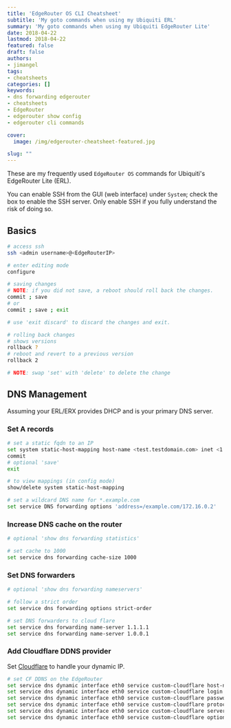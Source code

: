 ```yaml
---
title: 'EdgeRouter OS CLI Cheatsheet'
subtitle: 'My goto commands when using my Ubiquiti ERL'
summary: 'My goto commands when using my Ubiquiti EdgeRouter Lite'
date: 2018-04-22
lastmod: 2018-04-22
featured: false
draft: false
authors:
- jimangel
tags:
- cheatsheets
categories: []
keywords:
- dns forwarding edgerouter
- cheatsheets
- EdgeRouter
- edgerouter show config
- edgerouter cli commands

cover:
  image: /img/edgerouter-cheatsheet-featured.jpg

slug: ""
---
```


These are my frequently used `EdgeRouter OS` commands for Ubiquiti's EdgeRouter Lite (ERL).

You can enable SSH from the GUI (web interface) under `System`; check the box to enable the SSH server. Only enable SSH if you fully understand the risk of doing so.

## Basics

```bash
# access ssh
ssh <admin username>@<EdgeRouterIP>

# enter editing mode
configure

# saving changes
# NOTE: if you did not save, a reboot should roll back the changes.
commit ; save
# or
commit ; save ; exit

# use 'exit discard' to discard the changes and exit.

# rolling back changes
# shows versions
rollback ?
# reboot and revert to a previous version
rollback 2

# NOTE: swap 'set' with 'delete' to delete the change
```

## DNS Management

Assuming your ERL/ERX provides DHCP and is your primary DNS server.

### Set A records

```bash
# set a static fqdn to an IP
set system static-host-mapping host-name <test.testdomain.com> inet <1.1.1.1>
commit
# optional 'save'
exit

# to view mappings (in config mode)
show/delete system static-host-mapping

# set a wildcard DNS name for *.example.com
set service DNS forwarding options 'address=/example.com/172.16.0.2'
```
### Increase DNS cache on the router

```bash
# optional 'show dns forwarding statistics'

# set cache to 1000
set service dns forwarding cache-size 1000
```

### Set DNS forwarders

```bash
# optional 'show dns forwarding nameservers'

# follow a strict order
set service dns forwarding options strict-order

# set DNS forwarders to cloud flare
set service dns forwarding name-server 1.1.1.1
set service dns forwarding name-server 1.0.0.1
```

<!--adsense-->

### Add Cloudflare DDNS provider

Set [Cloudflare](https://www.cloudflare.com/) to handle your dynamic IP.

```bash
# set CF DDNS on the EdgeRouter
set service dns dynamic interface eth0 service custom-cloudflare host-name www.yoursite.com
set service dns dynamic interface eth0 service custom-cloudflare login your_cloudflare_email
set service dns dynamic interface eth0 service custom-cloudflare password your_cloudflare_global_API_key
set service dns dynamic interface eth0 service custom-cloudflare protocol cloudflare
set service dns dynamic interface eth0 service custom-cloudflare server www.cloudflare.com
set service dns dynamic interface eth0 service custom-cloudflare options "zone=yoursite.com"
```
